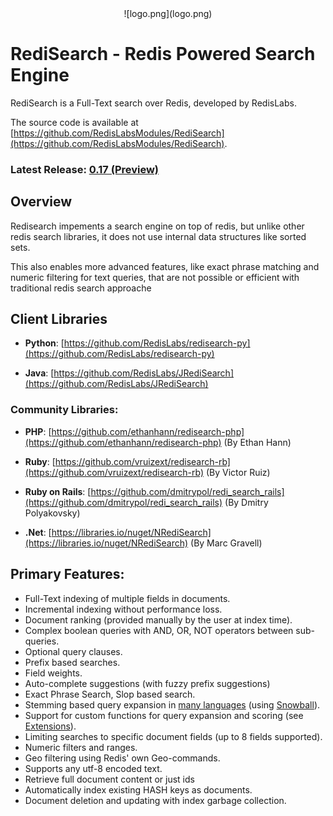 <center>![logo.png](logo.png)</center>

# RediSearch - Redis Powered Search Engine

RediSearch is a Full-Text search over Redis, developed by RedisLabs. 

The source code is available at [https://github.com/RedisLabsModules/RediSearch](https://github.com/RedisLabsModules/RediSearch).

### Latest Release: [0.17 (Preview)](https://github.com/RedisLabsModules/RediSearch/releases/tag/v0.17)

## Overview

Redisearch impements a search engine on top of redis, but unlike other redis 
search libraries, it does not use internal data structures like sorted sets.

This also enables more advanced features, like exact phrase matching and numeric filtering for text queries, 
that are not possible or efficient with traditional redis search approache

## Client Libraries

* **Python**: [https://github.com/RedisLabs/redisearch-py](https://github.com/RedisLabs/redisearch-py)

* **Java**: [https://github.com/RedisLabs/JRediSearch](https://github.com/RedisLabs/JRediSearch)

### Community Libraries:

* **PHP**: [https://github.com/ethanhann/redisearch-php](https://github.com/ethanhann/redisearch-php) (By Ethan Hann)

* **Ruby**: [https://github.com/vruizext/redisearch-rb](https://github.com/vruizext/redisearch-rb) (By Victor Ruiz)

* **Ruby on Rails**: [https://github.com/dmitrypol/redi_search_rails](https://github.com/dmitrypol/redi_search_rails) (By Dmitry Polyakovsky)

* **.Net**: [https://libraries.io/nuget/NRediSearch](https://libraries.io/nuget/NRediSearch) (By Marc Gravell)

## Primary Features:

* Full-Text indexing of multiple fields in documents.
* Incremental indexing without performance loss.
* Document ranking (provided manually by the user at index time).
* Complex boolean queries with AND, OR, NOT operators between sub-queries.
* Optional query clauses.
* Prefix based searches.
* Field weights.
* Auto-complete suggestions (with fuzzy prefix suggestions)
* Exact Phrase Search, Slop based search.
* Stemming based query expansion in [many languages](/Stemming/) (using [Snowball](http://snowballstem.org/)).
* Support for custom functions for query expansion and scoring (see [Extensions](/Extensions)).
* Limiting searches to specific document fields (up to 8 fields supported).
* Numeric filters and ranges.
* Geo filtering using Redis' own Geo-commands. 
* Supports any utf-8 encoded text.
* Retrieve full document content or just ids
* Automatically index existing HASH keys as documents.
* Document deletion and updating with index garbage collection.


